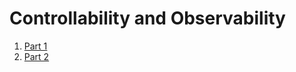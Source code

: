 # Controllability and Observability
1. [Part 1](./Part%201/index.md)
2. [Part 2](./Part%202/index.md)
